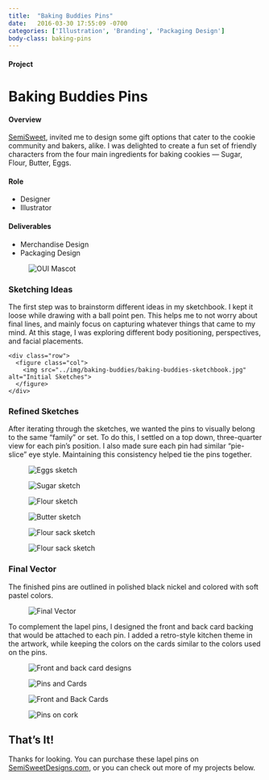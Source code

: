 ```yaml
---
title:  "Baking Buddies Pins"
date:   2016-03-30 17:55:09 -0700
categories: ['Illustration', 'Branding', 'Packaging Design']
body-class: baking-pins
---
```

<div class="container project-header">
  <div class="row">
    <div class="col-md-3 title">
      <h4>Project</h4>
      <h1>Baking Buddies Pins</h1>
    </div>
    <div class="col-md-6 overview">
      <h4>Overview</h4>
      <p><a href="https://www.semisweetdesigns.com/" target="_blank">SemiSweet</a>, invited me to design some gift options that cater to the cookie community and bakers, alike. I was delighted to create a fun set of friendly characters from the four main ingredients for baking cookies — Sugar, Flour, Butter, Eggs.</p>
    </div>
    <div class="col-md-2 offset-md-1 role">
      <h4>Role</h4>
      <ul>
        <li>Designer</li>
        <li>Illustrator</li>
      </ul>
      <h4>Deliverables</h4>
      <ul>
        <li>Merchandise Design</li>
        <li>Packaging Design</li>
      </ul>
    </div>
  </div>
</div>

<section class="container">
  <div class="row">
    <figure class="col">
      <img src="../img/baking-buddies/baking-buddies-hero2.jpg" alt="OUI Mascot">
    </figure>
  </div>
</section>

<section class="container-fluid sketching">
  <div class="container">
    <div class="row tween-text">
      <div class="col col-md-8 offset-md-2">
        <h3>Sketching Ideas</h3>
        <p>The first step was to brainstorm different ideas in my sketchbook.
        I kept it loose while drawing with a ball point pen. This helps me to not worry about final lines, and mainly focus on capturing whatever things that came to my mind. At this stage, I was exploring different body positioning, perspectives, and facial placements.</p>
      </div>
    </div>

    <div class="row">
      <figure class="col">
        <img src="../img/baking-buddies/baking-buddies-sketchbook.jpg" alt="Initial Sketches">
      </figure>
    </div>
  </div>
</section>

<section class="container refined">
  <div class="row">
    <div class="col col-md-8 offset-md-2">
      <h3>Refined Sketches</h3>
      <p>After iterating through the sketches, we wanted the pins to visually belong to the same “family” or set. To do this, I settled on a top down, three-quarter view for each pin’s position. I also made sure each pin had similar “pie-slice” eye style. Maintaining this consistency helped tie the pins together.</p>
    </div>
  </div>
  <div class="row sketches">
    <figure class="col-6 col-md-4">
      <img src="../img/baking-buddies/baking-buddies-sketch-eggs.png" alt="Eggs sketch">
    </figure>
    <figure class="col-6 col-md-4">
      <img src="../img/baking-buddies/baking-buddies-sketch-sugar.png" alt="Sugar sketch">
    </figure>
    <figure class="col-6 col-md-4">
      <img src="../img/baking-buddies/baking-buddies-sketch-flour.png" alt="Flour sketch">
    </figure>
    <figure class="col-6 col-md-4">
      <img src="../img/baking-buddies/baking-buddies-sketch-butter.png" alt="Butter sketch">
    </figure>
    <figure class="col-6 col-md-4">
      <img src="../img/baking-buddies/baking-buddies-sketch-sack-one.png" alt="Flour sack sketch">
    </figure>
    <figure class="col-6 col-md-4">
      <img src="../img/baking-buddies/baking-buddies-sketch-sack-two.png" alt="Flour sack sketch">
    </figure>
  </div>
</section>

<div class="container-fluid final">
  <div class="container">
    <div class="row">
      <div class="col col-md-8 offset-md-2">
        <h3>Final Vector</h3>
        <p>The finished pins are outlined in polished black nickel and colored with soft pastel colors.</p>
      </div>
    </div>
    <div class="row">
      <figure class="col col-md-8 offset-md-2">
        <img src="../img/baking-buddies/baking-buddies-vector.png" alt="Final Vector">
      </figure>
    </div>
    <div class="row tween-text">
      <div class="col col-md-8 offset-md-2 ">
        <p>To complement the lapel pins, I designed the front and back card backing that would be attached to each pin. I added a retro-style kitchen theme in the artwork, while keeping the colors on the cards similar to the colors used on the pins.</p>
      </div>
    </div>
    <div class="row">
      <figure class="col col-md-8 offset-md-2">
        <img src="../img/baking-buddies/baking-buddies-card-mocks.png" alt="Front and back card designs">
      </figure>
    </div>
  </div>
</div>

<div class="container photos">
  <div class="row">
    <figure class="col-12">
      <img src="../img/baking-buddies/baking-buddies-cards.jpg" alt="Pins and Cards">
    </figure>
    <figure class="col-12">
      <img src="../img/baking-buddies/baking-buddies-card-back.jpg" alt="Front and Back Cards">
    </figure>
    <figure class="col-12">
      <img src="../img/baking-buddies/baking-buddies-cork.jpg" alt="Pins on cork">
    </figure>
  </div>
</div>
<section class="container-fluid post-closing">
  <div class="container">
    <h2>That’s It!</h2>
    <p>Thanks for looking. You can purchase these lapel pins on <a href="https://semisweetdesigns.com/product/baking-buddies-lapel-pins/" target="_blank">SemiSweetDesigns.com</a>, or you can check out more of my projects below.</p>
  </div>
</section>
